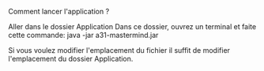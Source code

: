 Comment lancer l'application ?

Aller dans le dossier Application
Dans ce dossier, ouvrez un terminal et faite cette commande:
java -jar a31-mastermind.jar

Si vous voulez modifier l'emplacement du fichier il suffit de modifier l'emplacement du dossier Application. 
